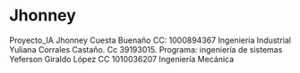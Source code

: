 # Jhonney
Proyecto_IA
Jhonney Cuesta Buenaño
CC: 1000894367
Ingenieria Industrial
Yuliana Corrales Castaño.
Cc 39193015. 
Programa: ingeniería de sistemas
Yeferson Giraldo López
CC 1010036207
Ingeniería Mecánica
